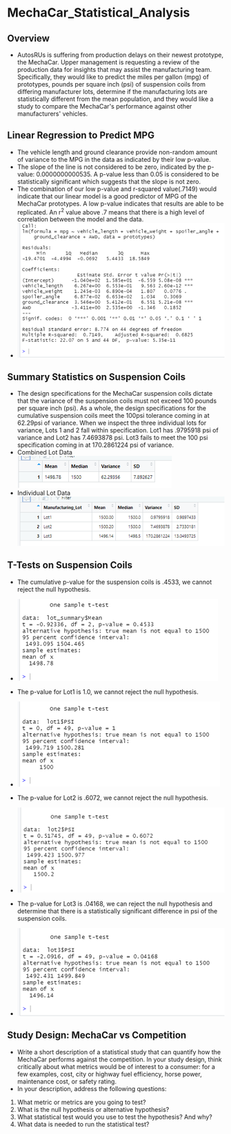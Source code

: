 # MechaCar_Statistical_Analysis

## Overview
* AutosRUs is suffering from production delays on their newest prototype, the MechaCar. Upper management is requesting a review of the production data for insights that may assist the manufacturing team. Specifically, they would like to predict the miles per gallon (mpg) of prototypes, pounds per square inch (psi) of suspension coils from differing manufacturer lots, determine if the manufacturing lots are statistically different from the mean population, and they would like a study to compare the MechaCar's performance against other manufacturers' vehicles. 

## Linear Regression to Predict MPG
* The vehicle length and ground clearance provide non-random amount of variance to the MPG in the data as indicated by their low p-value.  
* The slope of the line is not considered to be zero, indicated by the p-value: 0.0000000000535. A p-value less than 0.05 is considered to be statistically significant which suggests that the slope is not zero.
* The combination of our low p-value and r-squared value(.7149) would indicate that our linear model is a good predictor of MPG of the MechaCar prototypes. A low p-value indicates that results are able to be replicated. An r<sup>2</sup> value above .7 means that there is a high level of correlation between the model and the data. 
* ![deliverable1](https://github.com/BryantKlewer/MechaCar_Statistical_Analysis/blob/main/Screen_Shots/deliverable1.png)

## Summary Statistics on Suspension Coils
* The design specifications for the MechaCar suspension coils dictate that the variance of the suspension coils must not exceed 100 pounds per square inch (psi). As a whole, the design specifications for the cumulative suspension coils meet the 100psi tolerance coming in at 62.29psi of variance. When we inspect the three individual lots for variance, Lots 1 and 2 fall within specification. Lot1 has .9795918 psi of variance and Lot2 has 7.4693878 psi. Lot3 fails to meet the 100 psi specification coming in at 170.2861224 psi of variance.  
* Combined Lot Data     ![deliverable2_total_summary](https://github.com/BryantKlewer/MechaCar_Statistical_Analysis/blob/main/Screen_Shots/deliverable2_total_summary.png)
* Individual Lot Data ![deliverable2_lot_summary](https://github.com/BryantKlewer/MechaCar_Statistical_Analysis/blob/main/Screen_Shots/deliverable2_lot_summary.png)

## T-Tests on Suspension Coils

* The cumulative p-value for the suspension coils is .4533, we cannot reject the null hypothesis. 
* ![deliverable3_total_ttest](https://github.com/BryantKlewer/MechaCar_Statistical_Analysis/blob/main/Screen_Shots/deliverable3_total_ttest.png)
* The p-value for Lot1 is 1.0, we cannot reject the null hypothesis. 
* ![deliverable3_ttest_lot1](https://github.com/BryantKlewer/MechaCar_Statistical_Analysis/blob/main/Screen_Shots/deliverable3_ttest_lot1.png)
* The p-value for Lot2 is .6072, we cannot reject the null hypothesis. 
* ![deliverable3_ttest_lot2](https://github.com/BryantKlewer/MechaCar_Statistical_Analysis/blob/main/Screen_Shots/deliverable3_ttest_lot2.png)
* The p-value for Lot3 is .04168, we can reject the null hypothesis and determine that there is a statistically significant difference in psi of the suspension coils.

* ![deliverable3_ttest_lot3](https://github.com/BryantKlewer/MechaCar_Statistical_Analysis/blob/main/Screen_Shots/deliverable3_ttest_lot3.png)

## Study Design: MechaCar vs Competition
* Write a short description of a statistical study that can quantify how the MechaCar performs against the competition. In your study design, think critically about what metrics would be of interest to a consumer: for a few examples, cost, city or highway fuel efficiency, horse power, maintenance cost, or safety rating.
* In your description, address the following questions:
1. What metric or metrics are you going to test?
2. What is the null hypothesis or alternative hypothesis?
3. What statistical test would you use to test the hypothesis? And why?
4. What data is needed to run the statistical test?
